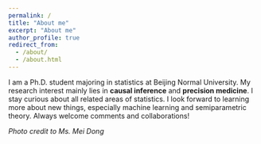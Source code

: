 ```yaml
---
permalink: /
title: "About me"
excerpt: "About me"
author_profile: true
redirect_from: 
  - /about/
  - /about.html
---
```


I am a Ph.D. student majoring in statistics at Beijing Normal University. My research interest mainly lies in **causal inference** and **precision medicine**. I stay curious about all related areas of statistics. I look forward to learning more about new things, especially machine learning and semiparametric theory. Always welcome comments and collaborations!

*Photo credit to Ms. Mei Dong*

